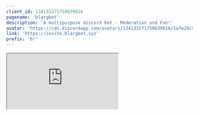```yaml
---
client_id: 134133271750639616
pagename: 'blargbot'
description: 'A multipurpose discord bot - Moderation and Fun!'
avatar: 'https://cdn.discordapp.com/avatars/134133271750639616/1a7e28c9bf7a69475b7928226ca70a40.png'
link: 'https://invite.blargbot.xyz'
prefix: 'b!'
---
```

<iframe src="https://blargbot.xyz/" class="ls-iframe">
<!--
This data was imported from ls.terminal.ink
-->
